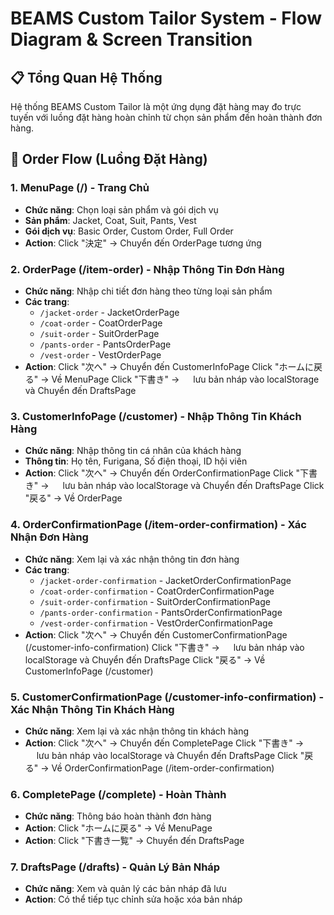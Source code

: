 # BEAMS Custom Tailor System - Flow Diagram & Screen Transition

## 📋 **Tổng Quan Hệ Thống**

Hệ thống BEAMS Custom Tailor là một ứng dụng đặt hàng may đo trực tuyến với luồng đặt hàng hoàn chỉnh từ chọn sản phẩm đến hoàn thành đơn hàng.

## 🎯 **Order Flow (Luồng Đặt Hàng)**

### **1. MenuPage (/) - Trang Chủ**

- **Chức năng**: Chọn loại sản phẩm và gói dịch vụ
- **Sản phẩm**: Jacket, Coat, Suit, Pants, Vest
- **Gói dịch vụ**: Basic Order, Custom Order, Full Order
- **Action**: Click "決定" → Chuyển đến OrderPage tương ứng

### **2. OrderPage (/item-order) - Nhập Thông Tin Đơn Hàng**

- **Chức năng**: Nhập chi tiết đơn hàng theo từng loại sản phẩm
- **Các trang**:
  - `/jacket-order` - JacketOrderPage
  - `/coat-order` - CoatOrderPage
  - `/suit-order` - SuitOrderPage
  - `/pants-order` - PantsOrderPage
  - `/vest-order` - VestOrderPage
- **Action**: Click "次へ" → Chuyển đến CustomerInfoPage Click "ホームに戻る" → Về MenuPage Click "下書き" → 　 lưu bản nháp vào localStorage và Chuyển đến DraftsPage

### **3. CustomerInfoPage (/customer) - Nhập Thông Tin Khách Hàng**

- **Chức năng**: Nhập thông tin cá nhân của khách hàng
- **Thông tin**: Họ tên, Furigana, Số điện thoại, ID hội viên
- **Action**: Click "次へ" → Chuyển đến OrderConfirmationPage Click "下書き" → 　 lưu bản nháp vào localStorage và Chuyển đến DraftsPage Click "戻る" → Về OrderPage

### **4. OrderConfirmationPage (/item-order-confirmation) - Xác Nhận Đơn Hàng**

- **Chức năng**: Xem lại và xác nhận thông tin đơn hàng
- **Các trang**:
  - `/jacket-order-confirmation` - JacketOrderConfirmationPage
  - `/coat-order-confirmation` - CoatOrderConfirmationPage
  - `/suit-order-confirmation` - SuitOrderConfirmationPage
  - `/pants-order-confirmation` - PantsOrderConfirmationPage
  - `/vest-order-confirmation` - VestOrderConfirmationPage
- **Action**: Click "次へ" → Chuyển đến CustomerConfirmationPage (/customer-info-confirmation) Click "下書き" → 　 lưu bản nháp vào localStorage và Chuyển đến DraftsPage Click "戻る" → Về CustomerInfoPage (/customer)

### **5. CustomerConfirmationPage (/customer-info-confirmation) - Xác Nhận Thông Tin Khách Hàng**

- **Chức năng**: Xem lại và xác nhận thông tin khách hàng
- **Action**: Click "次へ" → Chuyển đến CompletePage Click "下書き" → 　 lưu bản nháp vào localStorage và Chuyển đến DraftsPage Click "戻る" → Về OrderConfirmationPage (/item-order-confirmation)

### **6. CompletePage (/complete) - Hoàn Thành**

- **Chức năng**: Thông báo hoàn thành đơn hàng
- **Action**: Click "ホームに戻る" → Về MenuPage
- **Action**: Click "下書き一覧" → Chuyển đến DraftsPage

### **7. DraftsPage (/drafts) - Quản Lý Bản Nháp**

- **Chức năng**: Xem và quản lý các bản nháp đã lưu
- **Action**: Có thể tiếp tục chỉnh sửa hoặc xóa bản nháp


